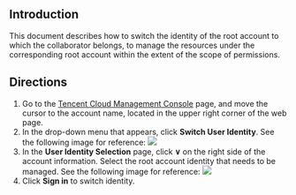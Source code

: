 ## Introduction
This document describes how to switch the identity of the root account to which the collaborator belongs, to manage the resources under the corresponding root account within the extent of the scope of permissions.
## Directions
1. Go to the [Tencent Cloud Management Console](https://console.cloud.tencent.com) page, and move the cursor to the account name, located in the upper right corner of the web page.
2. In the drop-down menu that appears, click **Switch User Identity**. See the following image for reference:
![](https://main.qcloudimg.com/raw/2d78fbef986a949b5ff314f3b4e8012e.png)
3. In the **User Identity Selection** page, click **∨** on the right side of the account information. Select the root account identity that needs to be managed. See the following image for reference:
![](https://main.qcloudimg.com/raw/0d9844414cf232a96784a816bc8e901f.png)
4. Click **Sign in** to switch identity.
